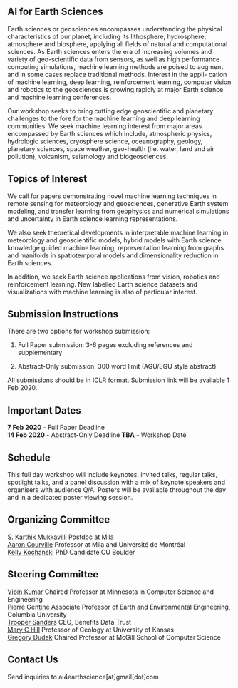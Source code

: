 ## AI for Earth Sciences

Earth sciences or geosciences encompasses understanding the physical characteristics of our planet, including its lithosphere, hydrosphere, atmosphere and biosphere, applying all fields of natural and computational sciences. As Earth sciences enters the era of increasing volumes and variety of geo-scientific data from sensors, as well as high performance computing simulations, machine learning methods are poised to augment and in some cases replace traditional methods. Interest in the appli- cation of machine learning, deep learning, reinforcement learning, computer vision and robotics to the geosciences is growing rapidly at major Earth science and machine learning conferences.

Our workshop seeks to bring cutting edge geoscientific and planetary challenges to the fore for the machine learning and deep learning communities. We seek machine learning interest from major areas encompassed by Earth sciences which include, atmospheric physics, hydrologic sciences, cryosphere science, oceanography, geology, planetary sciences, space weather, geo-health (i.e. water, land and air pollution), volcanism, seismology and biogeosciences. 

## Topics of Interest

We call for papers demonstrating novel machine learning techniques in remote sensing for meteorology and geosciences, generative Earth system modeling, and transfer learning from geophysics and numerical simulations and uncertainty in Earth science learning representations. 

We also seek theoretical developments in interpretable machine learning in meteorology and geoscientific models, hybrid models with Earth science knowledge guided machine learning, representation learning from graphs and manifolds in spatiotemporal models and dimensionality reduction in Earth sciences. 

In addition, we seek Earth science applications from vision, robotics and reinforcement learning. New labelled Earth science datasets and visualizations with machine learning is also of particular interest.

## Submission Instructions

There are two options for workshop submission: 

1) Full Paper submission: 3-6 pages excluding references and supplementary

2) Abstract-Only submission: 300 word limit (AGU/EGU style abstract)

All submissions should be in ICLR format. Submission link will be available 1 Feb 2020. 

## Important Dates

**7 Feb 2020** - Full Paper Deadline    
**14 Feb 2020** - Abstract-Only Deadline 
**TBA** - Workshop Date  

## Schedule

This full day workshop will include keynotes, invited talks, regular talks, spotlight talks, and a panel discussion with a mix of keynote speakers and organisers with audience Q/A. Posters will be available throughout the day and in a dedicated poster viewing session. 

## Organizing Committee

[S. Karthik Mukkavilli](https://mila.quebec/en/person/karthik-mukkavilli/) Postdoc at Mila   
[Aaron Courville](https://mila.quebec/en/person/aaron-courville/) Professor at Mila and Université de Montréal  
[Kelly Kochanski](https://www.kochanski.org/kelly/) PhD Candidate CU Boulder  

## Steering Committee

[Vipin Kumar](https://www-users.cs.umn.edu/~kumar001/) Chaired Professor at Minnesota in Computer Science and Engineering  
[Pierre Gentine](https://eee.columbia.edu/faculty/pierre-gentine) Associate Professor of Earth and Environmental Engineering, Columbia University    
[Trooper Sanders](https://twitter.com/troopersanders?lang=en) CEO, Benefits Data Trust    
[Mary C Hill](https://geo.ku.edu/hill-mary-c) Professor of Geology at University of Kansas    
[Gregory Dudek](http://www.cim.mcgill.ca/~dudek/) Chaired Professor at McGill School of Computer Science     

## Contact Us

Send inquiries to ai4earthscience[at]gmail[dot]com
